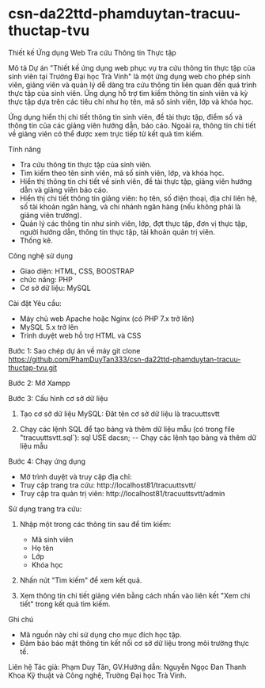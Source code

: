 # csn-da22ttd-phamduytan-tracuu-thuctap-tvu

Thiết kế Ứng dụng Web Tra cứu Thông tin Thực tập

Mô tả
Dự án "Thiết kế ứng dụng web phục vụ tra cứu thông tin thực tập của sinh viên tại Trường Đại học Trà Vinh" là một ứng dụng web cho phép sinh viên, giảng viên và quản lý dễ dàng tra cứu thông tin liên quan đến quá trình thực tập của sinh viên. Ứng dụng hỗ trợ tìm kiếm thông tin sinh viên và kỳ thực tập dựa trên các tiêu chí như họ tên, mã số sinh viên, lớp và khóa học.

Ứng dụng hiển thị chi tiết thông tin sinh viên, đề tài thực tập, điểm số và thông tin của các giảng viên hướng dẫn, báo cáo. Ngoài ra, thông tin chi tiết về giảng viên có thể được xem trực tiếp từ kết quả tìm kiếm.

Tính năng
- Tra cứu thông tin thực tập của sinh viên.
- Tìm kiếm theo tên sinh viên, mã số sinh viên, lớp, và khóa học.
- Hiển thị thông tin chi tiết về sinh viên, đề tài thực tập, giảng viên hướng dẫn và giảng viên báo cáo.
- Hiển thị chi tiết thông tin giảng viên: họ tên, số điện thoại, địa chỉ liên hệ, số tài khoản ngân hàng, và chi nhánh ngân hàng (nếu không phải là giảng viên trường).
- Quản lý các thông tin như sinh viên, lớp, đợt thực tập, đơn vị thực tập, người hướng dẫn, thông tin thực tập, tài khoản quản trị viên.
- Thống kê.

Công nghệ sử dụng
- Giao diện: HTML, CSS, BOOSTRAP
- chức năng: PHP
- Cơ sở dữ liệu: MySQL

Cài đặt
Yêu cầu:
- Máy chủ web Apache hoặc Nginx (có PHP 7.x trở lên)
- MySQL 5.x trở lên
- Trình duyệt web hỗ trợ HTML và CSS

Bước 1: Sao chép dự án về máy
git clone https://github.com/PhamDuyTan333/csn-da22ttd-phamduytan-tracuu-thuctap-tvu.git

Bước 2: Mở Xampp

Bước 3: Cấu hình cơ sở dữ liệu
1. Tạo cơ sở dữ liệu MySQL:
Đăt tên cơ sở dữ liệu là tracuuttsvtt

2. Chạy các lệnh SQL để tạo bảng và thêm dữ liệu mẫu (có trong file "tracuuttsvtt.sql`):
sql
USE dacsn;
-- Chạy các lệnh tạo bảng và thêm dữ liệu mẫu       

Bước 4: Chạy ứng dụng 
- Mở trình duyệt và truy cập địa chỉ:
- Truy cập trang tra cứu:
http://localhost81/tracuuttsvtt/
- Truy cập tra quản trị viên:
http://localhost81/tracuuttsvtt/admin

Sử dụng trang tra cứu:
1. Nhập một trong các thông tin sau để tìm kiếm:
    - Mã sinh viên
    - Họ tên
    - Lớp
    - Khóa học
2. Nhấn nút "Tìm kiếm" để xem kết quả.

3. Xem thông tin chi tiết giảng viên bằng cách nhấn vào liên kết "Xem chi tiết" trong kết quả tìm kiếm.

Ghi chú
- Mã nguồn này chỉ sử dụng cho mục đích học tập.
- Đảm bảo bảo mật thông tin kết nối cơ sở dữ liệu trong môi trường thực tế.

Liên hệ
Tác giả: Phạm Duy Tân, 
GV.Hướng dẫn: Nguyễn Ngọc Đan Thanh
Khoa Kỹ thuật và Công nghệ, Trường Đại học Trà Vinh.
